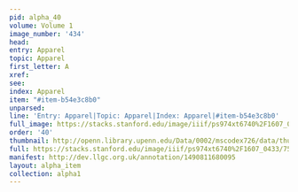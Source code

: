 ```yaml
---
pid: alpha_40
volume: Volume 1
image_number: '434'
head: 
entry: Apparel
topic: Apparel
first_letter: A
xref: 
see: 
index: Apparel
item: "#item-b54e3c8b0"
unparsed: 
line: 'Entry: Apparel|Topic: Apparel|Index: Apparel|#item-b54e3c8b0'
full_image: https://stacks.stanford.edu/image/iiif/ps974xt6740%2F1607_0433/full/full/0/default.jpg
order: '40'
thumbnail: http://openn.library.upenn.edu/Data/0002/mscodex726/data/thumb/1607_0433_thumb.jpg
full: https://stacks.stanford.edu/image/iiif/ps974xt6740%2F1607_0433/755,445,3105,787/full/0/default.jpg
manifest: http://dev.llgc.org.uk/annotation/1490811680095
layout: alpha_item
collection: alpha1
---
```

